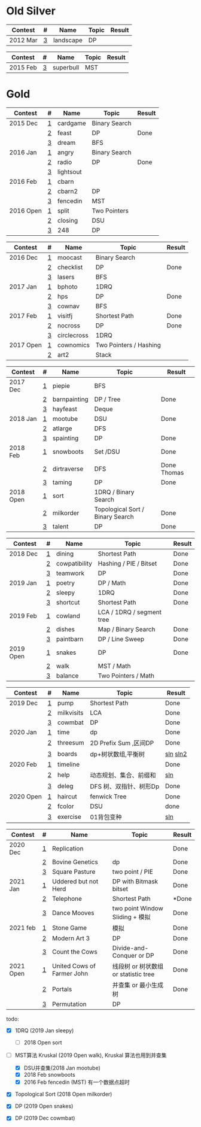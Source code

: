 # Old Silver
| Contest   | #                                                              | Name          | Topic                            | Result |
| --------- | -------------------------------------------------------------- | ------------- | -------------------------------- | ------ |
| 2012 Mar  | [3](http://www.usaco.org/index.php?page=viewproblem2&cpid=126) | landscape     | DP                               |    |

| Contest   | #                                                              | Name          | Topic                            | Result |
| --------- | -------------------------------------------------------------- | ------------- | -------------------------------- | ------ |
| 2015 Feb  | [3](http://www.usaco.org/index.php?page=viewproblem2&cpid=531) | superbull     | MST                              |    |

# Gold
| Contest   | #                                                              | Name          | Topic                            | Result |
| --------- | -------------------------------------------------------------- | ------------- | -------------------------------- | ------ |
| 2015 Dec  | [1](http://www.usaco.org/index.php?page=viewproblem2&cpid=573) | cardgame      | Binary Search                    |    |
|           | [2](http://www.usaco.org/index.php?page=viewproblem2&cpid=574) | feast         | DP                               |Done    |
|           | [3](http://www.usaco.org/index.php?page=viewproblem2&cpid=575) | dream         | BFS                              |    |
| 2016 Jan  | [1](http://www.usaco.org/index.php?page=viewproblem2&cpid=597) | angry         | Binary Search                    |    |
|           | [2](http://www.usaco.org/index.php?page=viewproblem2&cpid=598) | radio         | DP                               |Done    |
|           | [3](http://www.usaco.org/index.php?page=viewproblem2&cpid=599) | lightsout     |                                  |    |
| 2016 Feb  | [1](http://www.usaco.org/index.php?page=viewproblem2&cpid=621) | cbarn         |                                  |    |
|           | [2](http://www.usaco.org/index.php?page=viewproblem2&cpid=622) | cbarn2        | DP                               |    |
|           | [3](http://www.usaco.org/index.php?page=viewproblem2&cpid=623) | fencedin      | MST                              |    |
| 2016 Open | [1](http://www.usaco.org/index.php?page=viewproblem2&cpid=645) | split         | Two Pointers                     |    |
|           | [2](http://www.usaco.org/index.php?page=viewproblem2&cpid=646) | closing       | DSU                              |    |
|           | [3](http://www.usaco.org/index.php?page=viewproblem2&cpid=647) | 248           | DP                               |    |

| Contest   | #                                                              | Name          | Topic                            | Result |
| --------- | -------------------------------------------------------------- | ------------- | -------------------------------- | ------ |
| 2016 Dec  | [1](http://www.usaco.org/index.php?page=viewproblem2&cpid=669) | moocast       | Binary Search                    |    |
|           | [2](http://www.usaco.org/index.php?page=viewproblem2&cpid=670) | checklist     | DP                               |Done    |
|           | [3](http://www.usaco.org/index.php?page=viewproblem2&cpid=671) | lasers        | BFS                              |    |
| 2017 Jan  | [1](http://www.usaco.org/index.php?page=viewproblem2&cpid=693) | bphoto        | 1DRQ                             |    |
|           | [2](http://www.usaco.org/index.php?page=viewproblem2&cpid=694) | hps           | DP                               |Done    |
|           | [3](http://www.usaco.org/index.php?page=viewproblem2&cpid=695) | cownav        | BFS                              |    |
| 2017 Feb  | [1](http://www.usaco.org/index.php?page=viewproblem2&cpid=717) | visitfj       | Shortest Path                    |Done    |
|           | [2](http://www.usaco.org/index.php?page=viewproblem2&cpid=718) | nocross       | DP                               |Done    |
|           | [3](http://www.usaco.org/index.php?page=viewproblem2&cpid=719) | circlecross   | 1DRQ                             |    |
| 2017 Open | [1](http://www.usaco.org/index.php?page=viewproblem2&cpid=741) | cownomics     | Two Pointers / Hashing           |    |
|           | [2](http://www.usaco.org/index.php?page=viewproblem2&cpid=743) | art2          | Stack                            |    |

| Contest   | #                                                              | Name          | Topic                            | Result |
| --------- | -------------------------------------------------------------- | ------------- | -------------------------------- | ------ |
| 2017 Dec  | [1](http://www.usaco.org/index.php?page=viewproblem2&cpid=765) | piepie        | BFS                              |    |
|           | [2](http://www.usaco.org/index.php?page=viewproblem2&cpid=766) | barnpainting  | DP / Tree                        |Done    |
|           | [3](http://www.usaco.org/index.php?page=viewproblem2&cpid=767) | hayfeast      | Deque                            |    |
| 2018 Jan  | [1](http://www.usaco.org/index.php?page=viewproblem2&cpid=789) | mootube       | DSU                              |Done    |
|           | [2](http://www.usaco.org/index.php?page=viewproblem2&cpid=790) | atlarge       | DFS                              |    |
|           | [3](http://www.usaco.org/index.php?page=viewproblem2&cpid=791) | spainting     | DP                               |Done    |
| 2018 Feb  | [1](http://www.usaco.org/index.php?page=viewproblem&cpid=801)  | snowboots     | Set /DSU                         |Done    |
|           | [2](http://www.usaco.org/index.php?page=viewproblem&cpid=802)  | dirtraverse   | DFS                              |Done Thomas   |
|           | [3](http://www.usaco.org/index.php?page=viewproblem2&cpid=815) | taming        | DP                               |Done    |
| 2018 Open | [1](http://www.usaco.org/index.php?page=viewproblem2&cpid=837) | sort          | 1DRQ / Binary Search             |    |
|           | [2](http://www.usaco.org/index.php?page=viewproblem2&cpid=838) | milkorder     | Topological Sort / Binary Search |Done    |
|           | [3](http://www.usaco.org/index.php?page=viewproblem2&cpid=839) | talent        | DP                               |Done    |

| Contest   | #                                                              | Name          | Topic                            | Result |
| --------- | -------------------------------------------------------------- | ------------- | -------------------------------- | ------ |
| 2018 Dec  | [1](http://www.usaco.org/index.php?page=viewproblem2&cpid=861) | dining        | Shortest Path                    |Done    |
|           | [2](http://www.usaco.org/index.php?page=viewproblem2&cpid=862) | cowpatibility | Hashing / PIE / Bitset           |Done    |
|           | [3](http://www.usaco.org/index.php?page=viewproblem2&cpid=863) | teamwork      | DP                               |Done    |
| 2019 Jan  | [1](http://www.usaco.org/index.php?page=viewproblem2&cpid=897) | poetry        | DP / Math                        |Done    |
|           | [2](http://www.usaco.org/index.php?page=viewproblem2&cpid=898) | sleepy        | 1DRQ                             |Done        |
|           | [3](http://www.usaco.org/index.php?page=viewproblem2&cpid=899) | shortcut      | Shortest Path                    |Done    |
| 2019 Feb  | [1](http://www.usaco.org/index.php?page=viewproblem2&cpid=921) | cowland       | LCA / 1DRQ / segment tree        |    |
|           | [2](http://www.usaco.org/index.php?page=viewproblem2&cpid=922) | dishes        | Map / Binary Search              |Done    |
|           | [3](http://www.usaco.org/index.php?page=viewproblem2&cpid=923) | paintbarn     | DP / Line Sweep                  |Done    |
| 2019 Open | [1](http://www.usaco.org/index.php?page=viewproblem2&cpid=945) | snakes        | DP                               |Done    |
|           | [2](http://www.usaco.org/index.php?page=viewproblem2&cpid=946) | walk          | MST / Math                       |    |
|           | [3](http://www.usaco.org/index.php?page=viewproblem2&cpid=947) | balance       | Two Pointers / Math              |    |

| Contest   | #                                                              | Name          | Topic                            | Result |
| --------- | -------------------------------------------------------------- | ------------- | -------------------------------- | ------ |
| 2019 Dec  | [1](http://www.usaco.org/index.php?page=viewproblem2&cpid=969) | pump          | Shortest Path                    |Done    |
|           | [2](http://www.usaco.org/index.php?page=viewproblem2&cpid=970) | milkvisits    | LCA                              |Done        |
|           | [3](http://www.usaco.org/index.php?page=viewproblem2&cpid=971) | cowmbat       | DP                               |Done    |
| 2020 Jan  | [1](http://www.usaco.org/index.php?page=viewproblem2&cpid=993) | time          | dp                               |Done    |
|           | [2](http://www.usaco.org/index.php?page=viewproblem2&cpid=994) | threesum      | 2D Prefix Sum ,区间DP             |     Done   |
|           | [3](http://www.usaco.org/index.php?page=viewproblem2&cpid=995) | boards       |  dp+树状数组,平衡树               |  [sln](https://www.cnblogs.com/Point-King/p/13639066.html) [sln2](https://www.cnblogs.com/groundwater/p/12683948.html)  |
| 2020 Feb  | [1](http://www.usaco.org/index.php?page=viewproblem2&cpid=1017) | timeline     |                                |Done    |
|           | [2](http://www.usaco.org/index.php?page=viewproblem2&cpid=1018) | help      |   动态规划、集合、前缀和                  | [sln](https://www.cnblogs.com/bangdexuanyuan/p/14023642.html)       |
|           | [3](http://www.usaco.org/index.php?page=viewproblem2&cpid=1019) | deleg       |  DFS 树、双指针、树形Dp                              | Done  |
| 2020 Open | [1](http://www.usaco.org/index.php?page=viewproblem2&cpid=1041) | haircut     | fenwick Tree                               |Done    |
|           | [2](http://www.usaco.org/index.php?page=viewproblem2&cpid=1042) | fcolor      |  DSU                               |  done |
|           | [3](http://www.usaco.org/index.php?page=viewproblem2&cpid=1043) | exercise    |  01背包变种                              | [sln](https://blog.csdn.net/weixin_39412108/article/details/107757637)|

| Contest   | #                                                              | Name          | Topic                            | Result |
| --------- | -------------------------------------------------------------- | ------------- | -------------------------------- | ------ |
| 2020 Dec  | [1](http://www.usaco.org/index.php?page=viewproblem2&cpid=1065) | Replication        |                            |Done    |
|           | [2](http://www.usaco.org/index.php?page=viewproblem2&cpid=1066) | Bovine Genetics    | dp                         |Done    |
|           | [3](http://www.usaco.org/index.php?page=viewproblem2&cpid=1067) | Square Pasture     | two point / PIE            |Done    |
| 2021 Jan  | [1](http://www.usaco.org/index.php?page=viewproblem&cpid=1077)  | Uddered but not Herd        | DP with Bitmask bitset | Done   |
|           | [2](http://www.usaco.org/index.php?page=viewproblem2&cpid=1066) | Telephone                   | Shortest Path          |*Done   |
|           | [3](http://www.usaco.org/index.php?page=viewproblem2&cpid=1067) | Dance Mooves                | two point Window Sliding + 模拟 | Done   |
| 2021 feb  | [1](http://www.usaco.org/index.php?page=viewproblem2&cpid=1113) | Stone Game        | 模拟  | Done   |
|           | [2](http://www.usaco.org/index.php?page=viewproblem2&cpid=1114) | Modern Art 3                   |  DP         |Done   |
|           | [3](http://www.usaco.org/index.php?page=viewproblem2&cpid=1115) | Count the Cows                | Divide-and-Conquer or DP     | Done   |
| 2021 Open | [1](http://www.usaco.org/index.php?page=viewproblem2&cpid=1137) | United Cows of Farmer John        | 线段树 or 树状数组 or statistic tree  | Done   |
|           | [2](http://www.usaco.org/index.php?page=viewproblem2&cpid=1138) | Portals                   |  并查集 or 最小生成树         |Done   |
|           | [3](http://www.usaco.org/index.php?page=viewproblem2&cpid=1139) | Permutation                | DP     |    |


todo:
- [x] 1DRQ  (2019 Jan sleepy) 
    - [ ] 2018 Open sort
- [ ] MST算法 Kruskal (2019 Open walk), Kruskal 算法也用到并查集
    - [x] DSU并查集(2018 Jan mootube)
    - [x] 2018 Feb snowboots
    - [x] 2016 Feb fencedin (MST) 有一个数据点超时
- [x] Topological Sort (2018 Open milkorder)
- [x] DP (2019 Open snakes)
- [x] DP (2019 Dec cowmbat)


